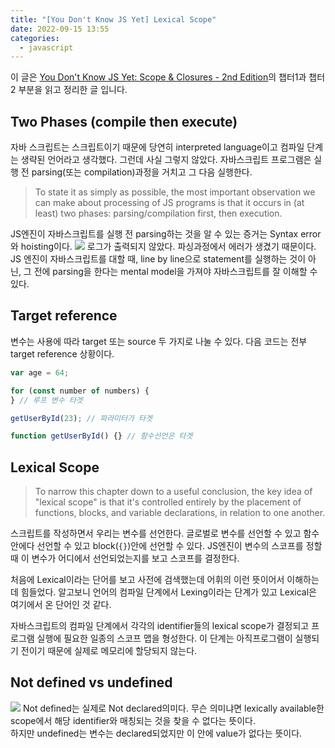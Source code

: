 ```yaml
---
title: "[You Don't Know JS Yet] Lexical Scope"
date: 2022-09-15 13:55
categories:
  - javascript
---
```


이 글은 [You Don't Know JS Yet: Scope & Closures - 2nd Edition](https://github.com/getify/You-Dont-Know-JS/tree/2nd-ed/scope-closures)의 챕터1과 챕터 2 부분을 읽고 정리한 글 입니다.

## Two Phases (compile then execute)

자바 스크립트는 스크립트이기 때문에 당연히 interpreted language이고 컴파일 단계는 생략된 언어라고 생각했다. 그런데 사실 그렇지 않았다. 자바스크립트 프로그램은 실행 전 parsing(또는 compilation)과정을 거치고 그 다음 실행한다.

> To state it as simply as possible, the most important observation we can make about processing of JS programs is that it occurs in (at least) two phases: parsing/compilation first, then execution.

JS엔진이 자바스크립트를 실행 전 parsing하는 것을 알 수 있는 증거는 Syntax error와 hoisting이다.
![](https://a.storyblok.com/f/171155/1394x910/8d9046bda9/screen-shot-2022-09-16-at-12-07-34-am.png)
로그가 출력되지 않았다. 파싱과정에서 에러가 생겼기 때문이다.  
JS 엔진이 자바스크립트를 대할 때, line by line으로 statement를 실행하는 것이 아닌, 그 전에 parsing을 한다는 mental model을 가져야 자바스크립트를 잘 이해할 수 있다.

## Target reference

변수는 사용에 따라 target 또는 source 두 가지로 나눌 수 있다.
다음 코드는 전부 target reference 상황이다.

```js
var age = 64;

for (const number of numbers) {
} // 루프 변수 타겟

getUserById(23); // 파라미터가 타겟

function getUserById() {} // 함수선언은 타겟
```

## Lexical Scope

> To narrow this chapter down to a useful conclusion, the key idea of "lexical scope" is that it's controlled entirely by the placement of functions, blocks, and variable declarations, in relation to one another.

스크립트를 작성하면서 우리는 변수를 선언한다. 글로벌로 변수를 선언할 수 있고 함수 안에다 선언할 수 있고 block(`{}`)안에 선언할 수 있다. JS엔진이 변수의 스코프를 정할 때 이 변수가 어디에서 선언되었는지를 보고 스코프를 결정한다.

처음에 Lexical이라는 단어를 보고 사전에 검색했는데 어휘의 이런 뜻이어서 이해하는데 힘들었다. 알고보니 언어의 컴파일 단계에서 Lexing이라는 단계가 있고 Lexical은 여기에서 온 단어인 것 같다.

자바스크립트의 컴파일 단계에서 각각의 identifier들의 lexical scope가 결정되고 프로그램 실행에 필요한 일종의 스코프 맵을 형성한다. 이 단계는 아직프로그램이 실행되기 전이기 때문에 실제로 메모리에 할당되지 않는다.

## Not defined vs undefined

![](https://a.storyblok.com/f/171155/1400x272/5ace313cce/screen-shot-2022-09-16-at-12-49-18-am.png)
Not defined는 실제로 Not declared의미다. 무슨 의미냐면 lexically available한 scope에서 해당 identifier와 매칭되는 것을 찾을 수 없다는 뜻이다.  
하지만 undefined는 변수는 declared되었지만 이 안에 value가 없다는 뜻이다.
